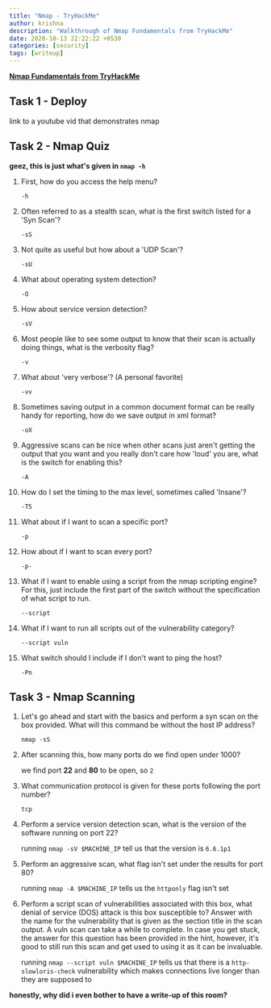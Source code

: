 ```yaml
---
title: "Nmap - TryHackMe"
author: krishna
description: "Walkthrough of Nmap Fundamentals from TryHackMe"
date: 2020-10-13 22:22:22 +0530
categories: [security]
tags: [writeup]
---
```


**[Nmap Fundamentals from TryHackMe](https://tryhackme.com/room/rpnmap)**

## Task 1 - Deploy

link to a youtube vid that demonstrates nmap

## Task 2 - Nmap Quiz

**geez, this is just what's given in `nmap -h`**

1. First, how do you access the help menu?

    `-h`

2. Often referred to as a stealth scan, what is the first switch listed for a 'Syn Scan'?

    `-sS`

3. Not quite as useful but how about a 'UDP Scan'?

    `-sU`

4. What about operating system detection?

    `-O`

5. How about service version detection?

    `-sV`

6. Most people like to see some output to know that their scan is actually doing things, what is the verbosity flag?

    `-v`

7. What about 'very verbose'? (A personal favorite)

    `-vv`

8. Sometimes saving output in a common document format can be really handy for reporting, how do we save output in xml format?

    `-oX`

9. Aggressive scans can be nice when other scans just aren't getting the output that you want and you really don't care how 'loud' you are, what is the switch for enabling this? 

    `-A`

10. How do I set the timing to the max level, sometimes called 'Insane'?

    `-T5`

11. What about if I want to scan a specific port?

    `-p`

12. How about if I want to scan every port?

    `-p-`

13. What if I want to enable using a script from the nmap scripting engine? For this, just include the first part of the switch without the specification of what script to run.

    `--script`

14. What if I want to run all scripts out of the vulnerability category? 

    `--script vuln`

15. What switch should I include if I don't want to ping the host?

    `-Pn`

## Task 3 - Nmap Scanning

1. Let's go ahead and start with the basics and perform a syn scan on the box provided. What will this command be without the host IP address?

    `nmap -sS`

2. After scanning this, how many ports do we find open under 1000?

    we find port **22** and **80** to be open, so `2`

3. What communication protocol is given for these ports following the port number?

    `tcp`

4. Perform a service version detection scan, what is the version of the software running on port 22?

    running `nmap -sV $MACHINE_IP` tell us that the version is `6.6.1p1`

5. Perform an aggressive scan, what flag isn't set under the results for port 80? 

    running `nmap -A $MACHINE_IP` tells us the `httponly` flag isn't set

6. Perform a script scan of vulnerabilities associated with this box, what denial of service (DOS) attack is this box susceptible to? Answer with the name for the vulnerability that is given as the section title in the scan output. A vuln scan can take a while to complete. In case you get stuck, the answer for this question has been provided in the hint, however, it's good to still run this scan and get used to using it as it can be invaluable. 

    running `nmap --script vuln $MACHINE_IP` tells us that there is a `http-slowloris-check` vulnerability which makes connections live longer than they are supposed to

**honestly, why did i even bother to have a write-up of this room?**
